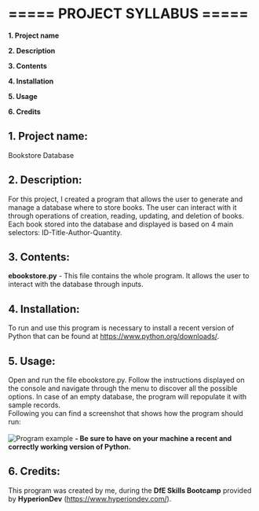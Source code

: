 # ===== PROJECT SYLLABUS =====
**1. Project name**

**2. Description**

**3. Contents**

**4. Installation**

**5. Usage**

**6. Credits**

## 1. Project name:
Bookstore Database

## 2. Description:
For this project, I created a program that allows the user to generate and manage a database where to store books. 
The user can interact with it through operations of creation, reading, updating, and deletion of books. Each book stored 
into the database and displayed is based on 4 main selectors: ID-Title-Author-Quantity.

## 3. Contents:
**ebookstore.py** - This file contains the whole program. It allows the user to interact with the database through inputs.

## 4. Installation:
To run and use this program is necessary to install a recent version of Python that can be found at https://www.python.org/downloads/.

## 5. Usage:
Open and run the file ebookstore.py. Follow the instructions displayed on the console and navigate through the menu to discover all the possible options. 
In case of an empty database, the program will repopulate it with sample records.<br>
Following you can find a screenshot that shows how the program should run:<br><br>
![Program example](https://raw.githubusercontent.com/Salvatore1024/finalCapstone/main/screenshot.png)
**- Be sure to have on your machine a recent and correctly working version of Python.**

## 6. Credits:
This program was created by me, during the **DfE Skills Bootcamp** provided by **HyperionDev** (https://www.hyperiondev.com/).
